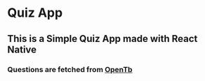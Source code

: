 # Quiz App
## This is a Simple Quiz App made with React Native
### Questions are fetched from [OpenTb](https://opentdb.com/)
